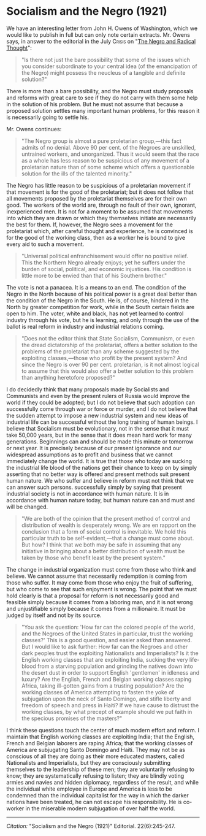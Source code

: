 # Socialism and the Negro (1921)


We have an interesting letter from John H. Owens of Washington, which we would like to publish in full but can only note certain extracts. Mr. Owens says, in answer to the editorial in the July <span style="font-variant:small-caps;">Crisis</span> on "[The Negro and Radical Thought](../03/negro_and_radical_thought.md)":

> "Is there not just the bare possibility that some of the issues which you consider subordinate to your central idea (of the emancipation of the Negro) might possess the neucleus of a tangible and definite solution?"

There is more than a bare possibility, and the Negro must study proposals and reforms with great care to see if they do not carry with them some help in the solution of his problem. But he must not assume that because a proposed solution settles many important human problems, for this reason it is necessarily going to settle his.

Mr. Owens continues:

> "The Negro group is almost a pure proletarian group,—this fact admits of no denial. Above 90 per cent. of the Negroes are unskilled, untrained workers, and unorganized. Thus it would seem that the race as a whole has less reason to be suspicious of any movement of a proletarian nature than of some scheme which offers a questionable solution for the ills of the talented minority."

The Negro has little reason to be suspicious of a proletarian movement if that movement is for the good of the proletariat; but it does not follow that all movements proposed by the proletariat themselves are for their own good. The workers of the world are, through no fault of their own, ignorant, inexperienced men. It is not for a moment to be assumed that movements into which they are drawn or which they themselves initiate are necessarily the best for them. If, however, the Negro sees a movement for the proletariat which, after careful thought and experience, he is convinced is for the good of the working class, then as a worker he is bound to give every aid to such a movement.

> "Universal political enfranchisement would offer no positive relief. This the Northern Negro already enjoys; yet he suffers under the burden of social, political, and economic injustices. His condition is little more to be envied than that of his Southern brother."

The vote is not a panacea. It is a means to an end. The condition of the Negro in the North because of his political power is a great deal better than the condition of the Negro in the South. He is, of course, hindered in the North by greater competition for work, while in the South certain fields are open to him. The voter, white and black, has not yet learned to control industry through his vote, but he is learning, and only through the use of the ballot is real reform in industry and industrial relations coming.

> "Does not the editor think that State Socialism, Communism, or even the dread dictatorship of the proletariat, offers a better solution to the problems of the proletariat than any scheme suggested by the exploiting classes,—those who profit by the present system? And since the Negro is over 90 per cent. proletarian, is it not almost logical to assume that this would also offer a better solution to this problem than anything heretofore proposed?"

I do decidedly think that many proposals made by Socialists and Communists and even by the present rulers of Russia would improve the world if they could be adopted; but I do not believe that such adoption can successfully come through war or force or murder, and I do not believe that the sudden attempt to impose a new industrial system and new ideas of industrial life can be successful without the long training of human beings. I believe that Socialism must be evolutionary, not in the sense that it must take 50,000 years, but in the sense that it does mean hard work for many generations. Beginnings can and should be made this minute or tomorrow or next year. It is precisely because of our present ignorance and our widespread  assumptions as to profit and business that we cannot immediately change the world. It is true that those who today are sucking the industrial life blood of the nations get their chance to keep on by simply asserting that no better way is offered and present methods suit present human nature. We who suffer and believe in reform must not think that we can answer such persons. successfully simply by saying that present industrial society is not in accordance with human nature. It is in accordance with human nature today, but human nature can and must and will be changed.

> "We are both of the opinion that the present method of control and distribution of wealth is desperately wrong. We are en rapport on the conclusion that a form of social control is inevitable. We hold this particular truth to be self-evident,—that a change must come about. But how? I think that we both may be safe in assuming that any initiative in bringing about a better distribution of wealth must be taken by those who benefit least by the present system."

The change in industrial organization must come from those who think and believe. We cannot assume that necessarily redemption is coming from those who suffer. It may come from those who enjoy the fruit of suffering, but who come to see that such enjoyment is wrong. The point that we must hold clearly is that a proposal for reform is not necessarily good and feasible simply because it comes from a laboring man, and it is not wrong and unjustifiable simply because it comes from a millionaire. It must be judged by itself and not by its source.

> "You ask the question: 'How far can the colored people of the world, and the Negroes of the United States in particular, trust the working classes?' This is a good question, and easier asked than answered. But I would like to ask further: How far can the Negroes and other dark peoples trust the exploiting Nationalists and Imperialists? Is it the English working classes that are exploiting India, sucking the very life-blood from a starving population and grinding the natives down into the desert dust in order to support English 'gentlemen' in idleness and luxury? Are the English, French and Belgian working classes raping Africa, taking ill-gotten gains from a trusting population? Are the working classes of America attempting to fasten the yoke of subjugation upon the neck of Santo Domingo, and stifle liberty and freedom of speech and press in Haiti? If we have cause to distrust the working classes, by what precept of example should we put faith in the specious promises of the masters?"

I think these questions touch the center of much modern effort and reform. I maintain that English working classes are exploiting India; that the English, French and Belgian laborers are raping Africa; that the working classes of America are subjugating Santo Domingo and Haiti. They may not be as conscious of all they are doing as their more educated masters, called Nationalists and Imperialists, but they are consciously submitting themselves to the leadership of these men; they are voluntarily refusing to know; they are systematically refusing to listen; they are blindly voting armies and navies and hidden diplomacy, regardless of the result, and while the individual white employee in Europe and America is less to be condemned than the individual capitalist for the way in which the darker nations have been treated, he can not escape his responsibility. He is co-worker in the miserable modern subjugation of over half the world.


_________________
*Citation:* "Socialism and the Negro (1921)" Editorial.  22(6):245-247.
